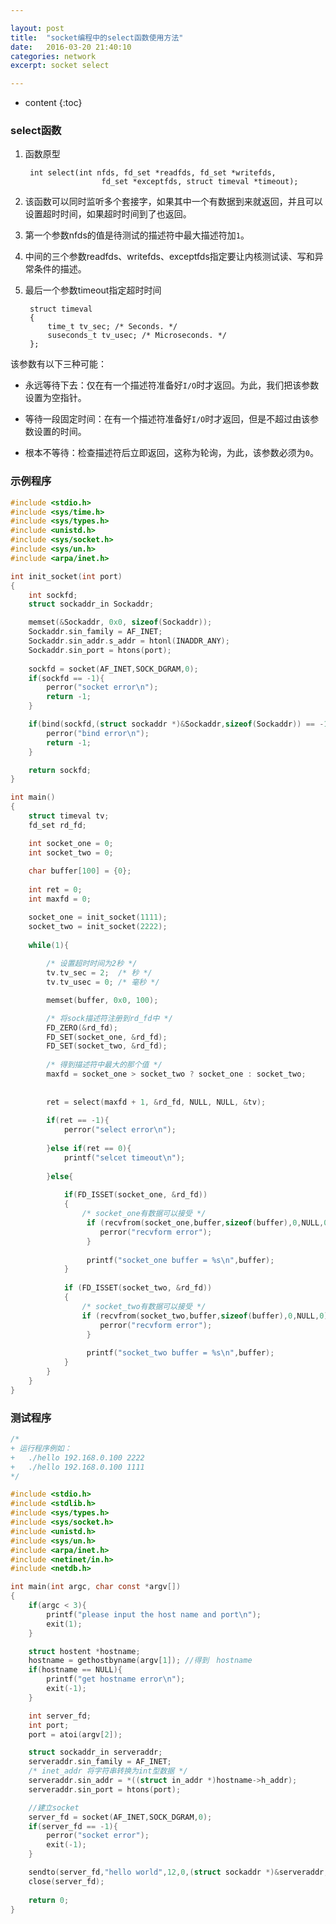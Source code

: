 ```yaml
---

layout: post
title:  "socket编程中的select函数使用方法"
date:   2016-03-20 21:40:10
categories: network
excerpt: socket select

---
```


* content
{:toc}


### select函数

1. 函数原型

        int select(int nfds, fd_set *readfds, fd_set *writefds,
                        fd_set *exceptfds, struct timeval *timeout);


2. 该函数可以同时监听多个套接字，如果其中一个有数据到来就返回，并且可以设置超时时间，如果超时时间到了也返回。

3. 第一个参数nfds的值是待测试的描述符中最大描述符加`1`。

4. 中间的三个参数readfds、writefds、exceptfds指定要让内核测试读、写和异常条件的描述。

5. 最后一个参数timeout指定超时时间 

        struct timeval
        {
            time_t tv_sec; /* Seconds. */
            suseconds_t tv_usec; /* Microseconds. */
        };
        

该参数有以下三种可能：

* 永远等待下去：仅在有一个描述符准备好`I/O`时才返回。为此，我们把该参数设置为空指针。

* 等待一段固定时间：在有一个描述符准备好`I/O`时才返回，但是不超过由该参数设置的时间。

* 根本不等待：检查描述符后立即返回，这称为轮询，为此，该参数必须为`0`。


### 示例程序

```c 
#include <stdio.h>
#include <sys/time.h>
#include <sys/types.h>
#include <unistd.h>
#include <sys/socket.h>
#include <sys/un.h>
#include <arpa/inet.h>

int init_socket(int port)
{
    int sockfd;
    struct sockaddr_in Sockaddr;

    memset(&Sockaddr, 0x0, sizeof(Sockaddr));
    Sockaddr.sin_family = AF_INET;
    Sockaddr.sin_addr.s_addr = htonl(INADDR_ANY);
    Sockaddr.sin_port = htons(port);
    
    sockfd = socket(AF_INET,SOCK_DGRAM,0);
    if(sockfd == -1){
        perror("socket error\n");
        return -1;
    }

    if(bind(sockfd,(struct sockaddr *)&Sockaddr,sizeof(Sockaddr)) == -1){
        perror("bind error\n");
        return -1;
    }

    return sockfd;
}

int main()
{
    struct timeval tv;
    fd_set rd_fd;

    int socket_one = 0;
    int socket_two = 0;
    
    char buffer[100] = {0};
    
    int ret = 0;
    int maxfd = 0;

    socket_one = init_socket(1111);
    socket_two = init_socket(2222);
    
    while(1){
        
        /* 设置超时时间为2秒 */
        tv.tv_sec = 2;  /* 秒 */
        tv.tv_usec = 0; /* 毫秒 */

        memset(buffer, 0x0, 100);

        /* 将sock描述符注册到rd_fd中 */
        FD_ZERO(&rd_fd);
        FD_SET(socket_one, &rd_fd);
        FD_SET(socket_two, &rd_fd);
        
        /* 得到描述符中最大的那个值 */
        maxfd = socket_one > socket_two ? socket_one : socket_two;
        
        
        ret = select(maxfd + 1, &rd_fd, NULL, NULL, &tv);
        
        if(ret == -1){
            perror("select error\n");
            
        }else if(ret == 0){
            printf("selcet timeout\n");
            
        }else{
                
            if(FD_ISSET(socket_one, &rd_fd))
            {
                /* socket_one有数据可以接受 */
                 if (recvfrom(socket_one,buffer,sizeof(buffer),0,NULL,0) < 0) {
                    perror("recvform error");
                 }
                 
                 printf("socket_one buffer = %s\n",buffer);
            }
            
            if (FD_ISSET(socket_two, &rd_fd))
            {
                /* socket_two有数据可以接受 */
                if (recvfrom(socket_two,buffer,sizeof(buffer),0,NULL,0) < 0) {
                    perror("recvform error");
                 }
                 
                 printf("socket_two buffer = %s\n",buffer);
            }
        }
    }
}
```


### 测试程序

```c
/*
+ 运行程序例如：
+   ./hello 192.168.0.100 2222
+   ./hello 192.168.0.100 1111
*/

#include <stdio.h>
#include <stdlib.h>
#include <sys/types.h>
#include <sys/socket.h>
#include <unistd.h>
#include <sys/un.h>
#include <arpa/inet.h>
#include <netinet/in.h>
#include <netdb.h>

int main(int argc, char const *argv[])
{   
    if(argc < 3){
        printf("please input the host name and port\n");
        exit(1);
    }

    struct hostent *hostname;
    hostname = gethostbyname(argv[1]); //得到　hostname 
    if(hostname == NULL){
        printf("get hostname error\n");
        exit(-1);
    }

    int server_fd;
    int port;
    port = atoi(argv[2]);

    struct sockaddr_in serveraddr;
    serveraddr.sin_family = AF_INET;
    /* inet_addr 将字符串转换为int型数据 */
    serveraddr.sin_addr = *((struct in_addr *)hostname->h_addr);
    serveraddr.sin_port = htons(port);

    //建立socket
    server_fd = socket(AF_INET,SOCK_DGRAM,0);
    if(server_fd == -1){
        perror("socket error");
        exit(-1);
    }

    sendto(server_fd,"hello world",12,0,(struct sockaddr *)&serveraddr,sizeof(serveraddr));
    close(server_fd);
    
    return 0;
}
``` 